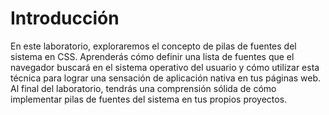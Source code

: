 # Introducción

En este laboratorio, exploraremos el concepto de pilas de fuentes del sistema en CSS. Aprenderás cómo definir una lista de fuentes que el navegador buscará en el sistema operativo del usuario y cómo utilizar esta técnica para lograr una sensación de aplicación nativa en tus páginas web. Al final del laboratorio, tendrás una comprensión sólida de cómo implementar pilas de fuentes del sistema en tus propios proyectos.
